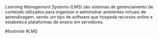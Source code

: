 _Learning Management Systems_ (LMS) são sistemas de gerenciamento de conteúdo utilizados para organizar e administrar ambientes virtuais de aprendizagem, sendo um tipo de software que hospeda recursos online e estabelece plataformas de ensino em servidores.

#footnote #LMS 